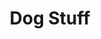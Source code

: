 ---
title: Dog Stuff
price: 18.00
tags: ["dog-collars"]
description: Nice leash
size: Small
templateKey: product-page-layout
image: catty/leashes.jpg
customField: 
    name: Size
    values: Small[+18.00]|Medium[+23.00]|Large[+25.00]
---